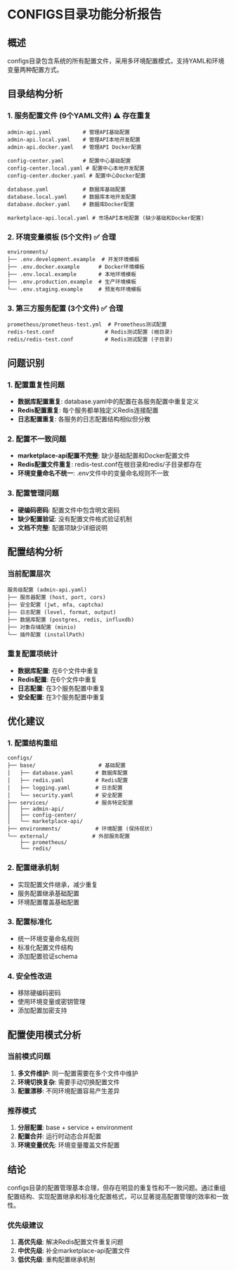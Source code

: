 # CONFIGS目录功能分析报告

## 概述
configs目录包含系统的所有配置文件，采用多环境配置模式，支持YAML和环境变量两种配置方式。

## 目录结构分析

### 1. 服务配置文件 (9个YAML文件) ⚠️ 存在重复
```
admin-api.yaml          # 管理API基础配置
admin-api.local.yaml    # 管理API本地开发配置
admin-api.docker.yaml   # 管理API Docker配置

config-center.yaml      # 配置中心基础配置
config-center.local.yaml # 配置中心本地开发配置
config-center.docker.yaml # 配置中心Docker配置

database.yaml           # 数据库基础配置
database.local.yaml     # 数据库本地开发配置
database.docker.yaml    # 数据库Docker配置

marketplace-api.local.yaml # 市场API本地配置 (缺少基础和Docker配置)
```

### 2. 环境变量模板 (5个文件) ✅ 合理
```
environments/
├── .env.development.example  # 开发环境模板
├── .env.docker.example      # Docker环境模板
├── .env.local.example       # 本地环境模板
├── .env.production.example  # 生产环境模板
└── .env.staging.example     # 预发布环境模板
```

### 3. 第三方服务配置 (3个文件) ✅ 合理
```
prometheus/prometheus-test.yml  # Prometheus测试配置
redis-test.conf                # Redis测试配置 (根目录)
redis/redis-test.conf          # Redis测试配置 (子目录)
```

## 问题识别

### 1. 配置重复性问题
- **数据库配置重复**: database.yaml中的配置在各服务配置中重复定义
- **Redis配置重复**: 每个服务都单独定义Redis连接配置
- **日志配置重复**: 各服务的日志配置结构相似但分散

### 2. 配置不一致问题
- **marketplace-api配置不完整**: 缺少基础配置和Docker配置文件
- **Redis配置文件重复**: redis-test.conf在根目录和redis/子目录都存在
- **环境变量命名不统一**: .env文件中的变量命名规则不一致

### 3. 配置管理问题
- **硬编码密码**: 配置文件中包含明文密码
- **缺少配置验证**: 没有配置文件格式验证机制
- **文档不完整**: 配置项缺少详细说明

## 配置结构分析

### 当前配置层次
```
服务级配置 (admin-api.yaml)
├── 服务器配置 (host, port, cors)
├── 安全配置 (jwt, mfa, captcha)
├── 日志配置 (level, format, output)
├── 数据库配置 (postgres, redis, influxdb)
├── 对象存储配置 (minio)
└── 插件配置 (installPath)
```

### 重复配置项统计
- **数据库配置**: 在6个文件中重复
- **Redis配置**: 在6个文件中重复
- **日志配置**: 在3个服务配置中重复
- **安全配置**: 在3个服务配置中重复

## 优化建议

### 1. 配置结构重组
```
configs/
├── base/                    # 基础配置
│   ├── database.yaml       # 数据库配置
│   ├── redis.yaml          # Redis配置
│   ├── logging.yaml        # 日志配置
│   └── security.yaml       # 安全配置
├── services/               # 服务特定配置
│   ├── admin-api/
│   ├── config-center/
│   └── marketplace-api/
├── environments/           # 环境配置 (保持现状)
└── external/              # 外部服务配置
    ├── prometheus/
    └── redis/
```

### 2. 配置继承机制
- 实现配置文件继承，减少重复
- 服务配置继承基础配置
- 环境配置覆盖基础配置

### 3. 配置标准化
- 统一环境变量命名规则
- 标准化配置文件结构
- 添加配置验证schema

### 4. 安全性改进
- 移除硬编码密码
- 使用环境变量或密钥管理
- 添加配置加密支持

## 配置使用模式分析

### 当前模式问题
1. **多文件维护**: 同一配置需要在多个文件中维护
2. **环境切换复杂**: 需要手动切换配置文件
3. **配置漂移**: 不同环境配置容易产生差异

### 推荐模式
1. **分层配置**: base + service + environment
2. **配置合并**: 运行时动态合并配置
3. **环境变量优先**: 环境变量覆盖文件配置

## 结论
configs目录的配置管理基本合理，但存在明显的重复性和不一致问题。通过重组配置结构、实现配置继承和标准化配置格式，可以显著提高配置管理的效率和一致性。

### 优先级建议
1. **高优先级**: 解决Redis配置文件重复问题
2. **中优先级**: 补全marketplace-api配置文件
3. **低优先级**: 重构配置继承机制